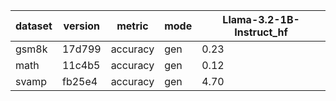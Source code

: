 | dataset | version | metric | mode | Llama-3.2-1B-Instruct_hf |
|----- | ----- | ----- | ----- | -----|
| gsm8k | 17d799 | accuracy | gen | 0.23 |
| math | 11c4b5 | accuracy | gen | 0.12 |
| svamp | fb25e4 | accuracy | gen | 4.70 |
